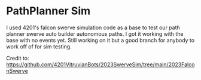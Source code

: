 # PathPlanner Sim

I used 4201's falcon swerve simulation code as a base to test our path planner swerve auto builder autonomous paths. 
I got it working with the base with no events yet.
Still working on it but a good branch for anybody to work off of for sim testing.

Credit to: https://github.com/4201VitruvianBots/2023SwerveSim/tree/main/2023FalconSwerve
